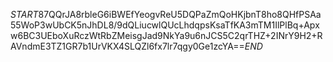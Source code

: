 $START$87QQrJA8rbleG6iBWEfYeogvReU5DQPaZmQoHKjbnT8ho8QHfPSAa55WoP3wUbCK5nJhDL8/9dQLiucwlQUcLhdqpsKsaTfKA3mTM1IlPlBq+Apxw6BC3UEboXuRczWtRbZMeisgJad9NkYa9u6nJCS5C2qrTHZ+2INrY9H2+RAVndmE3TZ1GR7b1UrVKX4SLQZl6fx7lr7qgy0Ge1zcYA==$END$